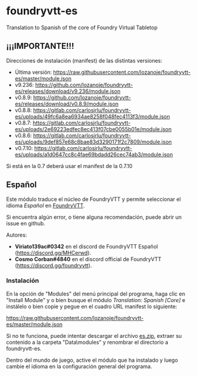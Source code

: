 # foundryvtt-es

Translation to Spanish of the core of Foundry Virtual Tabletop

## ¡¡¡IMPORTANTE!!!

Direcciones de instalación (manifest) de las distintas versiones:

* Última versión: https://raw.githubusercontent.com/lozanoje/foundryvtt-es/master/module.json
* v9.236: https://github.com/lozanoje/foundryvtt-es/releases/download/v9.236/module.json
* v0.8.9: https://github.com/lozanoje/foundryvtt-es/releases/download/v0.8.9/module.json
* v0.8.8: https://gitlab.com/carlosjrlu/foundryvtt-es/uploads/49fc6a8ea6934ae8258f048fec4113f3/module.json
* v0.8.7: https://gitlab.com/carlosjrlu/foundryvtt-es/uploads/2e69223edfec8ec413f07cbe0055b01e/module.json
* v0.8.6: https://gitlab.com/carlosjrlu/foundryvtt-es/uploads/9def857e68c8bae83d3290171f2c7809/module.json
* v0.7.10: https://gitlab.com/carlosjrlu/foundryvtt-es/uploads/a1d0647cc8c4fae69bdadd26cec74ab3/module.json

Si está en la 0.7 deberá usar el manifest de la 0.7.10

## Español

Este módulo traduce el núcleo de FoundryVTT y permite seleccionar el idioma *Español* en [FoundryVTT](http://foundryvtt.com/ "Foundry Virtual Tabletop").

Si encuentra algún error, o tiene alguna recomendación, puede abrir un issue en github.

Autores: 
* **Viriato139ac#0342** en el discord de FoundryVTT Español (https://discord.gg/MHCerwd).
* **Cosmo Corban#4840** en el discord official de FoundryVTT (https://discord.gg/foundryvtt).

### Instalación

En la opción de "Modules" del menú principal del programa, haga clic en "Install Module" y o bien busque el módulo *Translation: Spanish [Core]* e instálelo o bien copie y pegue en el cuadro URL manifest lo siguiente:

https://raw.githubusercontent.com/lozanoje/foundryvtt-es/master/module.json

Si no te funciona, puede intentar descargar el archivo [es.zip](https://github.com/lozanoje/foundryvtt-es/archive/master.zip "master.zip"), extraer su contenido a la carpeta "Data\modules" y renombrar el directorio a foundryvtt-es.

Dentro del mundo de juego, active el módulo que ha instalado y luego cambie el idioma en la configuración general del programa.



